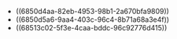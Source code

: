 - ((6850d4aa-82eb-4953-98b1-2a670bfa9809))
- ((6850d5a6-9aa4-403c-96c4-8b71a68a3e4f))
- ((68513c02-5f3e-4caa-bddc-96c92776d415))